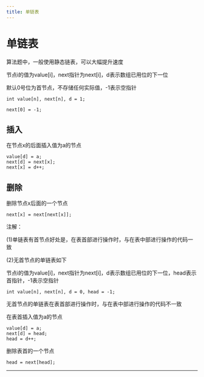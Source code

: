 ```yaml
---
title: 单链表
---
```


# 单链表

<script type="text/javascript" src="/include/head.js"></script>

算法题中，一般使用静态链表，可以大幅提升速度

节点i的值为value[i]，next指针为next[i]，d表示数组已用位的下一位

默认0号位为首节点，不存储任何实际值，-1表示空指针

```
int value[n], next[n], d = 1;

next[0] = -1;
```

## 插入

在节点x的后面插入值为a的节点

```
value[d] = a;
next[d] = next[x];
next[x] = d++;
```

## 删除

删除节点x后面的一个节点

```
next[x] = next[next[x]];
```

注解：

(1)单链表有首节点好处是，在表首部进行操作时，与在表中部进行操作的代码一致

(2)无首节点的单链表如下

节点i的值为value[i]，next指针为next[i]，d表示数组已用位的下一位，head表示首指针，-1表示空指针

```
int value[n], next[n], d = 0, head = -1;
```

无首节点的单链表在表首部进行操作时，与在表中部进行操作的代码不一致

在表首插入值为a的节点

```
value[d] = a;
next[d] = head;
head = d++;
```

删除表首的一个节点

```
head = next[head];
```

---

<script type="text/javascript" src="/include/tail.js"></script>
